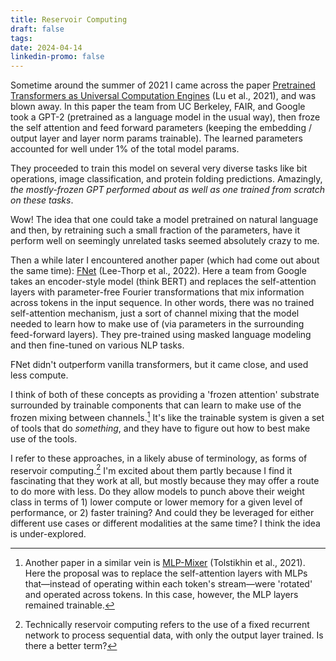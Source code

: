 ```yaml
---
title: Reservoir Computing
draft: false
tags: 
date: 2024-04-14
linkedin-promo: false
---
```

Sometime around the summer of 2021 I came across the paper [Pretrained Transformers as Universal Computation Engines](https://arxiv.org/abs/2103.05247) (Lu et al., 2021), and was blown away. In this paper the team from UC Berkeley, FAIR, and Google took a GPT-2 (pretrained as a language model in the usual way), then froze the self attention and feed forward parameters (keeping the embedding / output layer and layer norm params trainable). The learned parameters accounted for well under 1% of the total model params.

They proceeded to train this model on several very diverse tasks like bit operations, image classification, and protein folding predictions. Amazingly, *the mostly-frozen GPT performed about as well as one trained from scratch on these tasks*.

Wow! The idea that one could take a model pretrained on natural language and then, by retraining such a small fraction of the parameters, have it perform well on seemingly unrelated tasks seemed absolutely crazy to me.

Then a while later I encountered another paper (which had come out about the same time): [FNet](https://arxiv.org/abs/2105.03824) (Lee-Thorp et al., 2022). Here a team from Google takes an encoder-style model (think BERT) and replaces the self-attention layers with parameter-free Fourier transformations that mix information across tokens in the input sequence. In other words, there was no trained self-attention mechanism, just a sort of channel mixing that the model needed to learn how to make use of (via parameters in the surrounding feed-forward layers). They pre-trained using masked language modeling and then fine-tuned on various NLP tasks.

FNet didn't outperform vanilla transformers, but it came close, and used less compute.

I think of both of these concepts as providing a 'frozen attention' substrate surrounded by trainable components that can learn to make use of the frozen mixing between channels.[^1] It's like the trainable system is given a set of tools that do *something*, and they have to figure out how to best make use of the tools.

I refer to these approaches, in a likely abuse of terminology, as forms of reservoir computing.[^2] I'm excited about them partly because I find it fascinating that they work at all, but mostly because they may offer a route to do more with less. Do they allow models to punch above their weight class in terms of 1) lower compute or lower memory for a given level of performance, or 2) faster training? And could they be leveraged for either different use cases or different modalities at the same time? I think the idea is under-explored.


[^1]:  Another paper in a similar vein is [MLP-Mixer](https://arxiv.org/abs/2105.01601) (Tolstikhin et al., 2021). Here the proposal was to replace the self-attention layers with MLPs that—instead of operating within each token's stream—were 'rotated' and operated across tokens. In this case, however, the MLP layers remained trainable.

[^2]: Technically reservoir computing refers to the use of a fixed recurrent network to process sequential data, with only the output layer trained. Is there a better term?